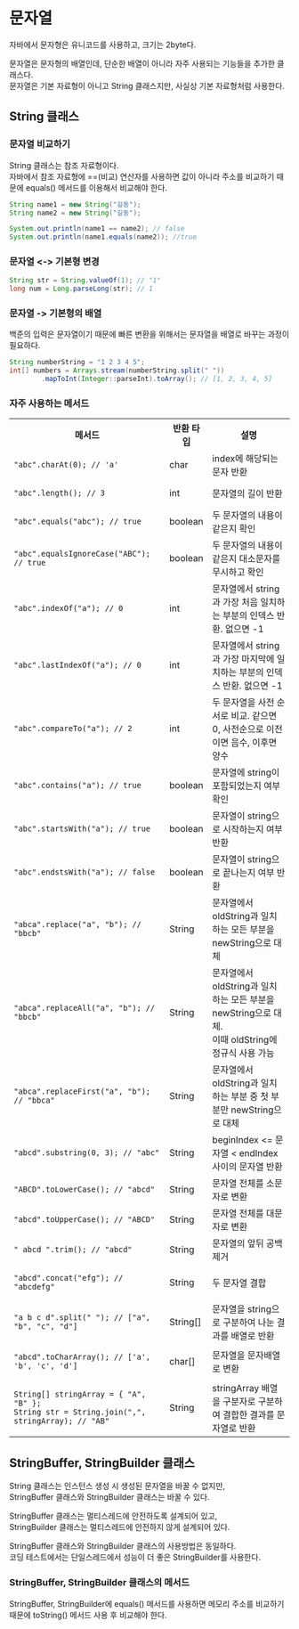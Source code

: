 # 문자열

자바에서 문자형은 유니코드를 사용하고, 크기는 2byte다.

문자열은 문자형의 배열인데, 단순한 배열이 아니라 자주 사용되는 기능들을 추가한 클래스다. </br>
문자열은 기본 자료형이 아니고 String 클래스지만, 사실상 기본 자료형처럼 사용한다.

## String 클래스

### 문자열 비교하기

String 클래스는 참조 자료형이다. </br>
자바에서 참조 자료형에 ==(비교) 연산자를 사용하면 값이 아니라 주소를 비교하기 때문에 equals() 메서드를 이용해서 비교해야 한다.

```java
String name1 = new String("길동");
String name2 = new String("길동");

System.out.println(name1 == name2); // false
System.out.println(name1.equals(name2)); //true
```

### 문자열 <-> 기본형 변경

```java
String str = String.valueOf(1); // "1"
long num = Long.parseLong(str); // 1
```

### 문자열 -> 기본형의 배열

백준의 입력은 문자열이기 때문에 빠른 변환을 위해서는 문자열을 배열로 바꾸는 과정이 필요하다.

```java
String numberString = "1 2 3 4 5";
int[] numbers = Arrays.stream(numberString.split(" "))
        .mapToInt(Integer::parseInt).toArray(); // [1, 2, 3, 4, 5]
```

### 자주 사용하는 메서드

<table>
<tr>
<th>메서드</th>
<th>반환 타입</th>
<th>설명</th>
</tr>

<tr>
<td>

```
"abc".charAt(0); // 'a'
```

</td>
<td>char</td>
<td>index에 해당되는 문자 반환</td>
</tr>

<tr>
<td>

```
"abc".length(); // 3
```

</td>
<td>int</td>
<td>문자열의 길이 반환</td>
</tr>

<tr>
<td>

```
"abc".equals("abc"); // true
```

</td>
<td>boolean</td>
<td>두 문자열의 내용이 같은지 확인</td>
</tr>

<tr>
<td>

```
"abc".equalsIgnoreCase("ABC"); // true
```

</td>
<td>boolean</td>
<td>두 문자열의 내용이 같은지 대소문자를 무시하고 확인</td>
</tr>

<tr>
<td>

```
"abc".indexOf("a"); // 0
```

</td>
<td>int</td>
<td>문자열에서 string과 가장 처음 일치하는 부분의 인덱스 반환. 없으면 -1</td>
</tr>

<tr>
<td>

```
"abc".lastIndexOf("a"); // 0
```

</td>
<td>int</td>
<td>문자열에서 string과 가장 마지막에 일치하는 부분의 인덱스 반환. 없으면 -1</td>
</tr>

<tr>
<td>

```
"abc".compareTo("a"); // 2
```

</td>
<td>int</td>
<td>두 문자열을 사전 순서로 비교. 같으면 0, 사전순으로 이전이면 음수, 이후면 양수</td>
</tr>

<tr>
<td>

```
"abc".contains("a"); // true
```

</td>
<td>boolean</td>
<td>문자열에 string이 포함되었는지 여부 확인</td>
</tr>

<tr>
<td>

```
"abc".startsWith("a"); // true
```

</td>
<td>boolean</td>
<td>문자열이 string으로 시작하는지 여부 반환</td>
</tr>

<tr>
<td>

```
"abc".endstsWith("a"); // false
```

</td>
<td>boolean</td>
<td>문자열이 string으로 끝나는지 여부 반환</td>
</tr>

<tr>
<td>

```
"abca".replace("a", "b"); // "bbcb"
```

</td>
<td>String</td>
<td>문자열에서 oldString과 일치하는 모든 부분을 newString으로 대체</td>
</tr>

<tr>
<td>

```
"abca".replaceAll("a", "b"); // "bbcb"
```

</td>
<td>String</td>
<td>문자열에서 oldString과 일치하는 모든 부분을 newString으로 대체.</br>
이때 oldString에 정규식 사용 가능
</td>
</tr>

<tr>
<td>

```
"abca".replaceFirst("a", "b"); // "bbca"
```

</td>
<td>String</td>
<td>문자열에서 oldString과 일치하는 부분 중 첫 부분만 newString으로 대체</td>
</tr>

<tr>
<td>

```
"abcd".substring(0, 3); // "abc"
```

</td>
<td>String</td>
<td>beginIndex <= 문자열 < endIndex 사이의 문자열 반환</td>
</tr>

<tr>
<td>

```
"ABCD".toLowerCase(); // "abcd"
```

</td>
<td>String</td>
<td>문자열 전체를 소문자로 변환</td>
</tr>

<tr>
<td>

```
"abcd".toUpperCase(); // "ABCD"
```

</td>
<td>String</td>
<td>문자열 전체를 대문자로 변환</td>
</tr>

<tr>
<td>

```
" abcd ".trim(); // "abcd"
```

</td>
<td>String</td>
<td>문자열의 앞뒤 공백 제거</td>
</tr>

<tr>
<td>

```
"abcd".concat("efg"); // "abcdefg"
```

</td>
<td>String</td>
<td>두 문자열 결합</td>
</tr>

<tr>
<td>

```
"a b c d".split(" "); // ["a", "b", "c", "d"]
```

</td>
<td>String[]</td>
<td>문자열을 string으로 구분하여 나눈 결과를 배열로 반환</td>
</tr>

<tr>
<td>

```
"abcd".toCharArray(); // ['a', 'b', 'c', 'd']
```

</td>
<td>char[]</td>
<td>문자열을 문자배열로 변환</td>
</tr>

<tr>
<td>

```
String[] stringArray = { "A", "B" };
String str = String.join(",", stringArray); // "AB"
```

</td>
<td>String</td>
<td>stringArray 배열을 구분자로 구분하여 결합한 결과를 문자열로 반환</td>
</tr>

</table>

## StringBuffer, StringBuilder 클래스

String 클래스는 인스턴스 생성 시 생성된 문자열을 바꿀 수 없지만, </br>
StringBuffer 클래스와 StringBuilder 클래스는 바꿀 수 있다.

StringBuffer 클래스는 멀티스레드에 안전하도록 설계되어 있고, </br>
StringBuilder 클래스는 멀티스레드에 안전하지 않게 설계되어 있다.

StringBuffer 클래스와 StringBuilder 클래스의 사용방법은 동일하다. </br>
코딩 테스트에서는 단일스레드에서 성능이 더 좋은 StringBuilder를 사용한다.

### StringBuffer, StringBuilder 클래스의 메서드

StringBuffer, StringBuilder에 equals() 메서드를 사용하면 메모리 주소를 비교하기 때문에 toString() 메서드 사용 후 비교해야 한다.
